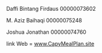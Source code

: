 Daffi Bintang Firdaus
00000073602

M. Aziz Baihaqi
00000075248

Joshua Jonathan
00000074760

link Web = www.CapyMealPlan.site
